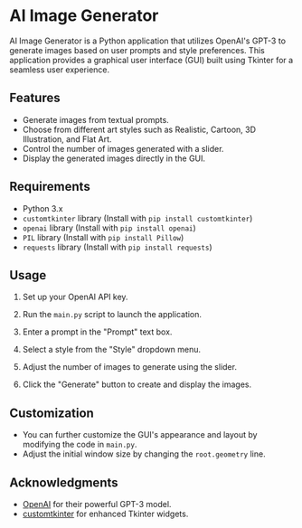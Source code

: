 # AI Image Generator

AI Image Generator is a Python application that utilizes OpenAI's GPT-3 to generate images based on user prompts and style preferences. This application provides a graphical user interface (GUI) built using Tkinter for a seamless user experience.

## Features

- Generate images from textual prompts.
- Choose from different art styles such as Realistic, Cartoon, 3D Illustration, and Flat Art.
- Control the number of images generated with a slider.
- Display the generated images directly in the GUI.

## Requirements

- Python 3.x
- `customtkinter` library (Install with `pip install customtkinter`)
- `openai` library (Install with `pip install openai`)
- `PIL` library (Install with `pip install Pillow`)
- `requests` library (Install with `pip install requests`)

## Usage

1. Set up your OpenAI API key.

2. Run the `main.py` script to launch the application.

3. Enter a prompt in the "Prompt" text box.

4. Select a style from the "Style" dropdown menu.

5. Adjust the number of images to generate using the slider.

6. Click the "Generate" button to create and display the images.

## Customization

- You can further customize the GUI's appearance and layout by modifying the code in `main.py`.
- Adjust the initial window size by changing the `root.geometry` line.


## Acknowledgments

- [OpenAI](https://openai.com) for their powerful GPT-3 model.
- [customtkinter](https://pypi.org/project/customtkinter/) for enhanced Tkinter widgets.

